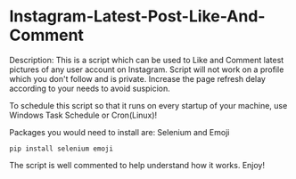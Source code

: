 # Instagram-Latest-Post-Like-And-Comment

Description: 
This is a script which can be used to Like and Comment latest pictures of any user account on Instagram. 
Script will not work on a profile which you don't follow and is private. 
Increase the page refresh delay according to your needs to avoid suspicion. 

To schedule this script so that it runs on every startup of your machine, use Windows Task Schedule or Cron(Linux)! 


Packages you would need to install are: Selenium and Emoji
 
 ```pip install selenium emoji```
  
 The script is well commented to help understand how it works. 
 Enjoy! 
 
  
  
